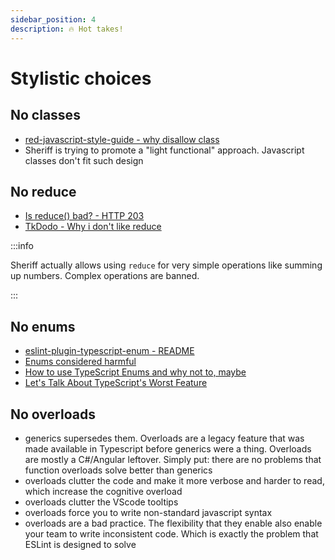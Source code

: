 ```yaml
---
sidebar_position: 4
description: 🔥 Hot takes!
---
```


# Stylistic choices

## No classes

- [red-javascript-style-guide - why disallow class](https://github.com/GrosSacASac/JavaScript-Set-Up/blob/master/js/red-javascript-style-guide/why-disallow-class.md)
- Sheriff is trying to promote a "light functional" approach. Javascript classes don't fit such design

## No reduce

- [Is reduce() bad? - HTTP 203](https://www.youtube.com/watch?v=qaGjS7-qWzg)
- [TkDodo - Why i don't like reduce](https://www.youtube.com/watch?v=qaGjS7-qWzg)

:::info

Sheriff actually allows using `reduce` for very simple operations like summing up numbers. Complex operations are banned.

:::

## No enums

- [eslint-plugin-typescript-enum - README](https://github.com/shian15810/eslint-plugin-typescript-enum/blob/main/README.md)
- [Enums considered harmful](https://www.youtube.com/watch?v=jjMbPt_H3RQ)
- [How to use TypeScript Enums and why not to, maybe](https://www.youtube.com/watch?v=pWPClHdcvVg)
- [Let's Talk About TypeScript's Worst Feature](https://www.youtube.com/watch?v=Anu8vHXsavo)

## No overloads

- generics supersedes them. Overloads are a legacy feature that was made available in Typescript before generics were a thing. Overloads are mostly a C#/Angular leftover. Simply put: there are no problems that function overloads solve better than generics
- overloads clutter the code and make it more verbose and harder to read, which increase the cognitive overload
- overloads clutter the VScode tooltips
- overloads force you to write non-standard javascript syntax
- overloads are a bad practice. The flexibility that they enable also enable your team to write inconsistent code. Which is exactly the problem that ESLint is designed to solve
